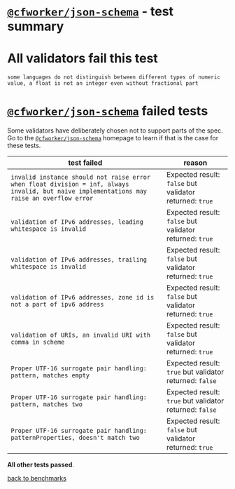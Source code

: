 # [`@cfworker/json-schema`](https://github.com/cfworker/cfworker/tree/master/packages/json-schema/README.md) - test summary

# All validators fail this test

`some languages do not distinguish between different types of numeric value, a float is not an integer even without fractional part`

# [`@cfworker/json-schema`](https://github.com/cfworker/cfworker/tree/master/packages/json-schema/README.md) failed tests

Some validators have deliberately chosen not to support parts of the spec. Go to the [`@cfworker/json-schema`](https://github.com/cfworker/cfworker/tree/master/packages/json-schema/README.md) homepage to learn if
that is the case for these tests.

|test failed|reason
|-----------|------
`invalid instance should not raise error when float division = inf, always invalid, but naive implementations may raise an overflow error`|Expected result: `false` but validator returned: `true`
`validation of IPv6 addresses, leading whitespace is invalid`|Expected result: `false` but validator returned: `true`
`validation of IPv6 addresses, trailing whitespace is invalid`|Expected result: `false` but validator returned: `true`
`validation of IPv6 addresses, zone id is not a part of ipv6 address`|Expected result: `false` but validator returned: `true`
`validation of URIs, an invalid URI with comma in scheme`|Expected result: `false` but validator returned: `true`
`Proper UTF-16 surrogate pair handling: pattern, matches empty`|Expected result: `true` but validator returned: `false`
`Proper UTF-16 surrogate pair handling: pattern, matches two`|Expected result: `true` but validator returned: `false`
`Proper UTF-16 surrogate pair handling: patternProperties, doesn't match two`|Expected result: `false` but validator returned: `true`

**All other tests passed**.

[back to benchmarks](https://github.com/ebdrup/json-schema-benchmark)